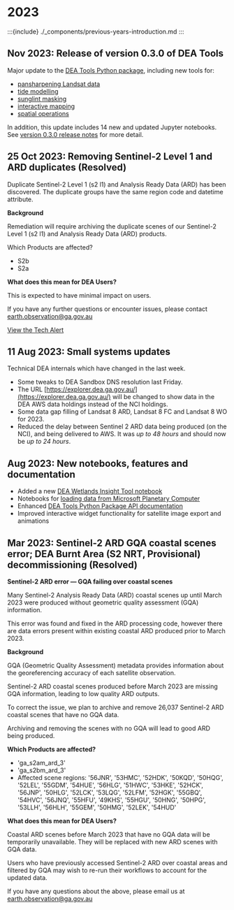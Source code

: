 # 2023

:::{include} ./_components/previous-years-introduction.md
:::

## Nov 2023: Release of version 0.3.0 of DEA Tools

Major update to the [DEA Tools Python package](https://knowledge.dea.ga.gov.au/notebooks/Tools/), including new tools for:

* [pansharpening Landsat data](https://knowledge.dea.ga.gov.au/notebooks/How_to_guides/Pansharpening.html)
* [tide modelling](https://knowledge.dea.ga.gov.au/notebooks/How_to_guides/Tidal_modelling.html)
* [sunglint masking](https://knowledge.dea.ga.gov.au/notebooks/How_to_guides/Sunglint_masking.html)
* [interactive mapping](https://knowledge.dea.ga.gov.au/notebooks/Interactive_apps/README.html)
* [spatial operations](https://knowledge.dea.ga.gov.au/notebooks/Tools/gen/dea_tools.spatial.html)

In addition, this update includes 14 new and updated Jupyter notebooks. See [version 0.3.0 release notes](https://github.com/GeoscienceAustralia/dea-notebooks/releases/tag/0.3.0) for more detail.

## 25 Oct 2023: Removing Sentinel-2 Level 1 and ARD duplicates (Resolved)

Duplicate Sentinel-2 Level 1 (s2 l1) and Analysis Ready Data (ARD) has been discovered. The duplicate groups have the same region code and datetime attribute.

**Background**

Remediation will require archiving the duplicate scenes of our Sentinel-2 Level 1 (s2 l1) and Analysis Ready Data (ARD) products.

Which Products are affected?

* S2b
* S2a

**What does this mean for DEA Users?**

This is expected to have minimal impact on users.

If you have any further questions or encounter issues, please contact <earth.observation@ga.gov.au>

[View the Tech Alert](https://communication.ga.gov.au/link/id/zzzz65384bbe2a28c901Pzzzz61de67bd94bfe861/page.html)

## 11 Aug 2023: Small systems updates

Technical DEA internals which have changed in the last week.

* Some tweaks to DEA Sandbox DNS resolution last Friday.
* The URL [https://explorer.dea.ga.gov.au/](https://explorer.dea.ga.gov.au/) will be changed to show data in the DEA AWS data holdings instead of the NCI holdings.
* Some data gap filling of Landsat 8 ARD, Landsat 8 FC and Landsat 8 WO for 2023.
* Reduced the delay between Sentinel 2 ARD data being produced (on the NCI), and being delivered to AWS. It was *up to 48 hours* and should now be *up to 24 hours*.

## Aug 2023: New notebooks, features and documentation

* Added a new [DEA Wetlands Insight Tool notebook](https://knowledge.dea.ga.gov.au/notebooks/DEA_products/DEA_Wetlands_Insight_Tool.html)
* Notebooks for [loading data from Microsoft Planetary Computer](https://knowledge.dea.ga.gov.au/notebooks/How_to_guides/Planetary_computer.html)
* Enhanced [DEA Tools Python Package API documentation](https://knowledge.dea.ga.gov.au/notebooks/Tools/)
* Improved interactive widget functionality for satellite image export and animations

## Mar 2023: Sentinel-2 ARD GQA coastal scenes error; DEA Burnt Area (S2 NRT, Provisional) decommissioning (Resolved)

**Sentinel-2 ARD error &mdash; GQA failing over coastal scenes**

Many Sentinel-2 Analysis Ready Data (ARD) coastal scenes up until March 2023 were produced without geometric quality assessment (GQA) information.

This error was found and fixed in the ARD processing code, however there are data errors present within existing coastal ARD produced prior to March 2023.

**Background**

GQA (Geometric Quality Assessment) metadata provides information about the georeferencing accuracy of each satellite observation.

Sentinel-2 ARD coastal scenes produced before March 2023 are missing GQA information, leading to low quality ARD outputs.

To correct the issue, we plan to archive and remove 26,037 Sentinel-2 ARD coastal scenes that have no GQA data.

Archiving and removing the scenes with no GQA will lead to good ARD being produced.

**Which Products are affected?**

* 'ga_s2am_ard_3'
* 'ga_s2bm_ard_3'
* Affected scene regions: '56JNR', '53HMC', '52HDK', '50KQD', '50HQG', '52LEL', '55GDM', '54HUE', '56HLG', '51HWC', '53HKE', '52HCK', '56JNP', '50HLG', '52LCK', '53LQG', '52LFM', '52HGK', '55GBQ', '54HVC', '56JNQ', '55HFU', '49KHS', '55HGU', '50HNG', '50HPG', '53LLH', '56HLH', '55GEM', '50HMG', '52LEK', '54HUD'

**What does this mean for DEA Users?**

Coastal ARD scenes before March 2023 that have no GQA data will be temporarily unavailable. They will be replaced with new ARD scenes with GQA data.

Users who have previously accessed Sentinel-2 ARD over coastal areas and filtered by GQA may wish to re-run their workflows to account for the updated data.

If you have any questions about the above, please email us at <earth.observation@ga.gov.au>

